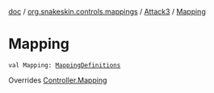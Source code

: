 [doc](../../index.md) / [org.snakeskin.controls.mappings](../index.md) / [Attack3](index.md) / [Mapping](./-mapping.md)

# Mapping

`val Mapping: `[`MappingDefinitions`](-mapping-definitions/index.md)

Overrides [Controller.Mapping](../../org.snakeskin.controls/-controller/-mapping.md)

